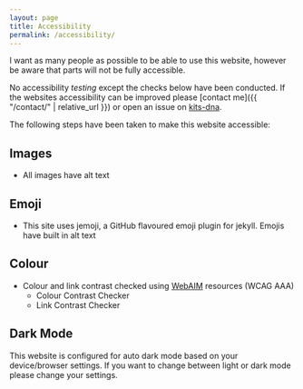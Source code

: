 ```yaml
---
layout: page
title: Accessibility
permalink: /accessibility/
---
```

I want as many people as possible to be able to use this website, however be aware that parts will not be fully accessible.

No accessibility *testing* except the checks below have been conducted. If the websites accessibility can be improved please [contact me]({{ "/contact/" | relative_url }}) or open an issue on [kits-dna](https://github.com/makendon/kits-dna/issues).

The following steps have been taken to make this website accessible:

## Images

- All images have alt text

## Emoji

- This site uses jemoji, a GitHub flavoured emoji plugin for jekyll. Emojis have built in alt text

## Colour

- Colour and link contrast checked using [WebAIM](https://webaim.org/resources/) resources (WCAG AAA)
  - Colour Contrast Checker
  - Link Contrast Checker

## Dark Mode

This website is configured for auto dark mode based on your device/browser settings. If you want to change between light or dark mode please change your settings.
